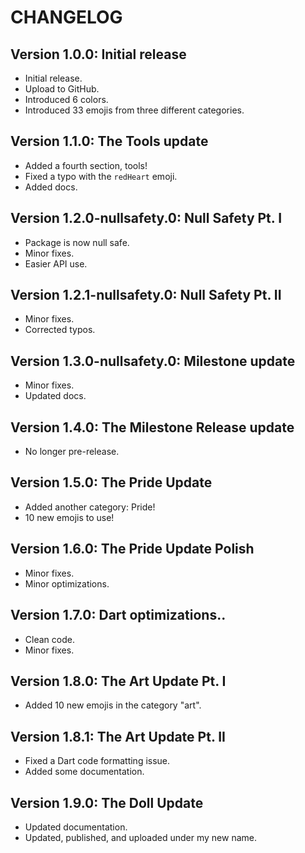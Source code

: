 # CHANGELOG

## Version 1.0.0: Initial release

- Initial release.
- Upload to GitHub.
- Introduced 6 colors.
- Introduced 33 emojis from three different categories.

## Version 1.1.0: The Tools update

- Added a fourth section, tools!
- Fixed a typo with the `redHeart` emoji.
- Added docs.

## Version 1.2.0-nullsafety.0: Null Safety Pt. I

- Package is now null safe.
- Minor fixes.
- Easier API use.

## Version 1.2.1-nullsafety.0: Null Safety Pt. II

- Minor fixes.
- Corrected typos.

## Version 1.3.0-nullsafety.0: Milestone update

- Minor fixes.
- Updated docs.

## Version 1.4.0: The Milestone Release update

- No longer pre-release.

## Version 1.5.0: The Pride Update

- Added another category: Pride!
- 10 new emojis to use!

## Version 1.6.0: The Pride Update Polish

- Minor fixes.
- Minor optimizations.

## Version 1.7.0: Dart optimizations..

- Clean code.
- Minor fixes.

## Version 1.8.0: The Art Update Pt. I

- Added 10 new emojis in the category "art".

## Version 1.8.1: The Art Update Pt. II

- Fixed a Dart code formatting issue.
- Added some documentation.

## Version 1.9.0: The Doll Update

- Updated documentation.
- Updated, published, and uploaded under my new name.
